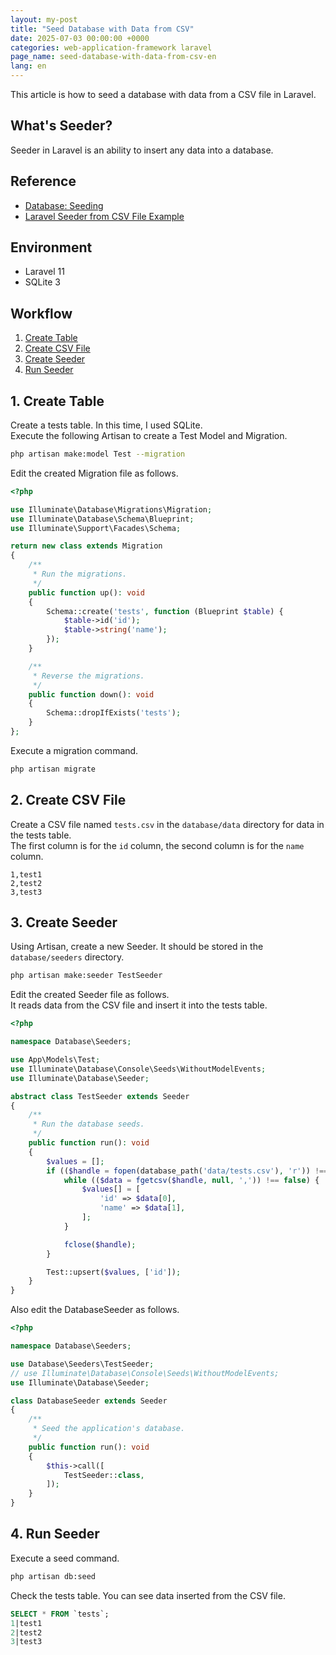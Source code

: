 ```yaml
---
layout: my-post
title: "Seed Database with Data from CSV"
date: 2025-07-03 00:00:00 +0000
categories: web-application-framework laravel
page_name: seed-database-with-data-from-csv-en
lang: en
---
```


This article is how to seed a database with data from a CSV file in Laravel.

## What's Seeder?
Seeder in Laravel is an ability to insert any data into a database.

## Reference
- [Database: Seeding](https://laravel.com/docs/11.x/seeding)
- [Laravel Seeder from CSV File Example](https://raviyatechnical.medium.com/laravel-advance-laravel-seeder-from-csv-file-example-cfb099e3656)

## Environment
- Laravel 11
- SQLite 3

## Workflow
1. [Create Table](#1-create-table)
2. [Create CSV File](#2-create-csv-file)
3. [Create Seeder](#3-create-seeder)
4. [Run Seeder](#4-run-seeder)

## 1. Create Table
Create a tests table. In this time, I used SQLite.  
Execute the following Artisan to create a Test Model and Migration.

```bash
php artisan make:model Test --migration
```

Edit the created Migration file as follows.

```php
<?php

use Illuminate\Database\Migrations\Migration;
use Illuminate\Database\Schema\Blueprint;
use Illuminate\Support\Facades\Schema;

return new class extends Migration
{
    /**
     * Run the migrations.
     */
    public function up(): void
    {
        Schema::create('tests', function (Blueprint $table) {
            $table->id('id');
            $table->string('name');
        });
    }

    /**
     * Reverse the migrations.
     */
    public function down(): void
    {
        Schema::dropIfExists('tests');
    }
};

```

Execute a migration command.

```bash
php artisan migrate
```

## 2. Create CSV File
Create a CSV file named `tests.csv` in the `database/data` directory for data in the tests table.   
The first column is for the `id` column, the second column is for the `name` column.

```csv
1,test1
2,test2
3,test3
```

## 3. Create Seeder
Using Artisan, create a new Seeder. It should be stored in the `database/seeders` directory.

```bash
php artisan make:seeder TestSeeder
```

Edit the created Seeder file as follows.  
It reads data from the CSV file and insert it into the tests table.

```php
<?php

namespace Database\Seeders;

use App\Models\Test;
use Illuminate\Database\Console\Seeds\WithoutModelEvents;
use Illuminate\Database\Seeder;

abstract class TestSeeder extends Seeder
{
    /**
     * Run the database seeds.
     */
    public function run(): void
    {
        $values = [];
        if (($handle = fopen(database_path('data/tests.csv'), 'r')) !== false) {
            while (($data = fgetcsv($handle, null, ',')) !== false) {
                $values[] = [
                    'id' => $data[0],
                    'name' => $data[1],
                ];
            }

            fclose($handle);
        }

        Test::upsert($values, ['id']);
    }
}

```

Also edit the DatabaseSeeder as follows.

```php
<?php

namespace Database\Seeders;

use Database\Seeders\TestSeeder;
// use Illuminate\Database\Console\Seeds\WithoutModelEvents;
use Illuminate\Database\Seeder;

class DatabaseSeeder extends Seeder
{
    /**
     * Seed the application's database.
     */
    public function run(): void
    {
        $this->call([
            TestSeeder::class,
        ]);
    }
}

```

## 4. Run Seeder
Execute a seed command.

```bash
php artisan db:seed
```

Check the tests table. You can see data inserted from the CSV file.

```sql
SELECT * FROM `tests`;
1|test1
2|test2
3|test3
```